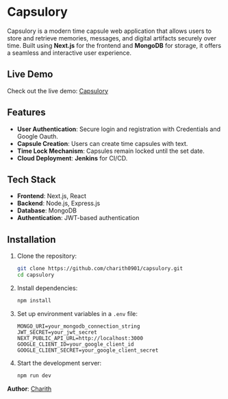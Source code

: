 # Capsulory

Capsulory is a modern time capsule web application that allows users to store and retrieve memories, messages, and digital artifacts securely over time. Built using **Next.js** for the frontend and **MongoDB** for storage, it offers a seamless and interactive user experience.


## Live Demo

Check out the live demo: [Capsulory](https://capsulory.vercel.app/)

## Features

- **User Authentication**: Secure login and registration with Credentials and Google Oauth.
- **Capsule Creation**: Users can create time capsules with text.
- **Time Lock Mechanism**: Capsules remain locked until the set date.
- **Cloud Deployment**:  **Jenkins** for CI/CD.

## Tech Stack

- **Frontend**: Next.js, React
- **Backend**: Node.js, Express.js
- **Database**: MongoDB
- **Authentication**: JWT-based authentication

## Installation

1. Clone the repository:
   ```sh
   git clone https://github.com/charith0901/capsulory.git
   cd capsulory
   ```
2. Install dependencies:
   ```sh
   npm install
   ```
3. Set up environment variables in a `.env` file:
   ```env
   MONGO_URI=your_mongodb_connection_string
   JWT_SECRET=your_jwt_secret
   NEXT_PUBLIC_API_URL=http://localhost:3000
   GOOGLE_CLIENT_ID=your_google_client_id
   GOOGLE_CLIENT_SECRET=your_google_client_secret
   ```
4. Start the development server:
   ```sh
   npm run dev
   ```



**Author**: [Charith](https://github.com/charith0901)
